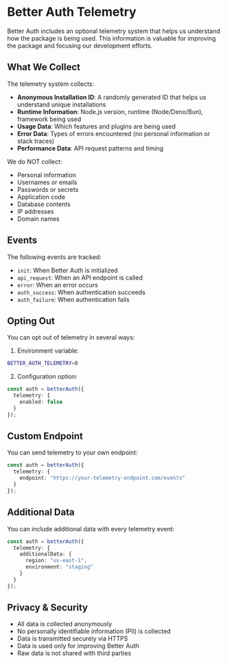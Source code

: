 # Better Auth Telemetry

Better Auth includes an optional telemetry system that helps us understand how the package is being used. This information is valuable for improving the package and focusing our development efforts.

## What We Collect

The telemetry system collects:

- **Anonymous Installation ID**: A randomly generated ID that helps us understand unique installations
- **Runtime Information**: Node.js version, runtime (Node/Deno/Bun), framework being used
- **Usage Data**: Which features and plugins are being used
- **Error Data**: Types of errors encountered (no personal information or stack traces)
- **Performance Data**: API request patterns and timing

We do NOT collect:

- Personal information
- Usernames or emails
- Passwords or secrets
- Application code
- Database contents
- IP addresses
- Domain names

## Events

The following events are tracked:

- `init`: When Better Auth is initialized
- `api_request`: When an API endpoint is called
- `error`: When an error occurs
- `auth_success`: When authentication succeeds
- `auth_failure`: When authentication fails

## Opting Out

You can opt out of telemetry in several ways:

1. Environment variable:
```bash
BETTER_AUTH_TELEMETRY=0
```

2. Configuration option:
```typescript
const auth = betterAuth({
  telemetry: {
    enabled: false
  }
});
```

## Custom Endpoint

You can send telemetry to your own endpoint:

```typescript
const auth = betterAuth({
  telemetry: {
    endpoint: "https://your-telemetry-endpoint.com/events"
  }
});
```

## Additional Data

You can include additional data with every telemetry event:

```typescript
const auth = betterAuth({
  telemetry: {
    additionalData: {
      region: "us-east-1",
      environment: "staging"
    }
  }
});
```

## Privacy & Security

- All data is collected anonymously
- No personally identifiable information (PII) is collected
- Data is transmitted securely via HTTPS
- Data is used only for improving Better Auth
- Raw data is not shared with third parties 